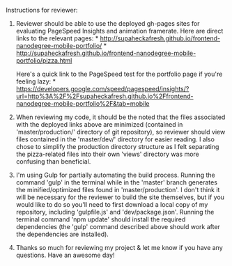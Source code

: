 Instructions for reviewer:

1.  Reviewer should be able to use the deployed gh-pages sites for evaluating PageSpeed Insights and animation framerate.
    Here are direct links to the relevant pages:
        * http://supaheckafresh.github.io/frontend-nanodegree-mobile-portfolio/
        * http://supaheckafresh.github.io/frontend-nanodegree-mobile-portfolio/pizza.html
    
    Here's a quick link to the PageSpeed test for the portfolio page if you're feeling lazy:
        * https://developers.google.com/speed/pagespeed/insights/?url=http%3A%2F%2Fsupaheckafresh.github.io%2Ffrontend-nanodegree-mobile-portfolio%2F&tab=mobile
   
2.  When reviewing my code, it should be the noted that the files associated with the deployed links above are minimized 
    (contained in 'master/production/' directory of git repository), so reviewer should view files contained in the
    'master/dev/' directory for easier reading. I also chose to simplify the production directory structure as I felt
    separating the pizza-related files into their own 'views' directory was more confusing than beneficial.
  
3.  I'm using Gulp for partially automating the build process. Running the command 'gulp' in the terminal while in the
    'master' branch generates the minified/optimized files found in 'master/production'. I don't think it will be 
    necessary for the reviewer to build the site themselves, but if you would like to do so you'll need to first 
    download a local copy of my repository, including 'gulpfile.js' and 'dev/package.json'. Running the terminal command 
    'npm update' should install the required dependencies (the 'gulp' command described above should work after the 
    dependencies are installed).

4.  Thanks so much for reviewing my project & let me know if you have any questions. Have an awesome day!